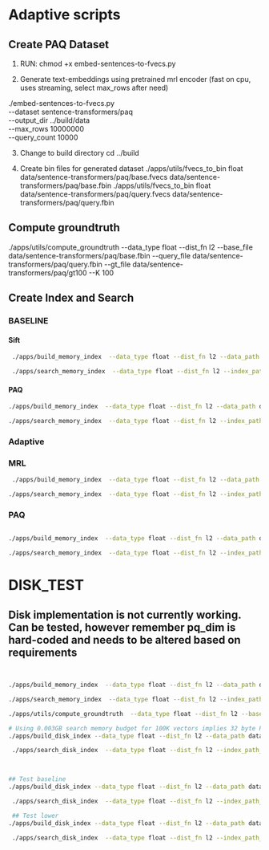 # Adaptive scripts

## Create PAQ Dataset
1. RUN:
chmod +x embed-sentences-to-fvecs.py

2. Generate text-embeddings using pretrained mrl encoder (fast on cpu, uses streaming, select max_rows after need)

./embed-sentences-to-fvecs.py \
  --dataset sentence-transformers/paq \
  --output_dir ../build/data \
  --max_rows 10000000 \
  --query_count 10000

3. Change to build directory
cd ../build

4. Create bin files for generated dataset
./apps/utils/fvecs_to_bin float data/sentence-transformers/paq/base.fvecs data/sentence-transformers/paq/base.fbin
./apps/utils/fvecs_to_bin float data/sentence-transformers/paq/query.fvecs data/sentence-transformers/paq/query.fbin

## Compute groundtruth

./apps/utils/compute_groundtruth  --data_type float --dist_fn l2 --base_file data/sentence-transformers/paq/base.fbin --query_file  data/sentence-transformers/paq/query.fbin --gt_file data/sentence-transformers/paq/gt100 --K 100

## Create Index and Search

### BASELINE

#### Sift
```bash
 ./apps/build_memory_index  --data_type float --dist_fn l2 --data_path data/sift/sift_mrl.fbin --index_path_prefix data/sift/index_128 -R 64 -L 100 --alpha 1.2 --partition_dims 128

 ./apps/search_memory_index  --data_type float --dist_fn l2 --index_path_prefix data/sift/index_128 --query_file data/sift/sift_query_mrl.fbin  --gt_file data/sift/gt100 -K 1 -L 10 20 30 40 50 100 --result_path data/sift/res --partition_dims 128
```

#### PAQ

```bash
./apps/build_memory_index  --data_type float --dist_fn l2 --data_path data/sentence-transformers/paq/base.fbin --index_path_prefix data/sentence-transformers/paq/index_1024 -R 64 -L 200 --alpha 1.2 --partition_dims 1024

./apps/search_memory_index  --data_type float --dist_fn l2 --index_path_prefix data/sentence-transformers/paq/index_1024 --query_file data/sentence-transformers/paq/query.fbin  --gt_file data/sentence-transformers/paq/gt100 -K 1 -L 10 20 30 40 50 100 200 --result_path data/sentence-transformers/paq/res --partition_dims 1024
```


### Adaptive
### MRL
```bash
 ./apps/build_memory_index  --data_type float --dist_fn l2 --data_path data/sift/sift_mrl.fbin --index_path_prefix data/sift/index_48_128 -R 64 -L 200 --alpha 1.2 --partition_dims 48 128

./apps/search_memory_index  --data_type float --dist_fn l2 --index_path_prefix data/sift/index_48_128 --query_file data/sift/sift_query_mrl.fbin  --gt_file data/sift/gt100 -K 1 -L 20 40 60 80 100 200 --result_path data/sift/res --partition_dims 48 128
```


### PAQ

```bash

./apps/build_memory_index  --data_type float --dist_fn l2 --data_path data/sentence-transformers/paq/base.fbin --index_path_prefix data/sentence-transformers/paq/index_256_1024 -R 64 -L 400 --alpha 1.2 --partition_dims 256 1024

./apps/search_memory_index  --data_type float --dist_fn l2 --index_path_prefix data/sentence-transformers/paq/index_256_1024 --query_file data/sentence-transformers/paq/query.fbin  --gt_file data/sentence-transformers/paq/gt100 -K 1 -L 20 40 60 80 100 200 400 --result_path data/sentence-transformers/paq/res --partition_dims 256 1024
```







# DISK_TEST

## Disk implementation is not currently working. Can be tested, however remember pq_dim is hard-coded and needs to be altered based on requirements

```bash


./apps/build_memory_index  --data_type float --dist_fn l2 --data_path data/sentence-transformers/paq/base.fbin --index_path_prefix data/sentence-transformers/paq/index_256_1024 -R 64 -L 400 --alpha 1.2 --partition_dims 256 1024

./apps/search_memory_index  --data_type float --dist_fn l2 --index_path_prefix data/sentence-transformers/paq/index_256_1024 --query_file data/sentence-transformers/paq/query.fbin  --gt_file data/sentence-transformers/paq/gt100 -K 1 -L 20 40 60 80 100 200 400 --result_path data/sentence-transformers/paq/res --partition_dims 256 1024

./apps/utils/compute_groundtruth  --data_type float --dist_fn l2 --base_file data/sift/sift_learn.fbin --query_file  data/sift/sift_query.fbin --gt_file data/sift/sift_query_learn_gt100 --K 100

# Using 0.003GB search memory budget for 100K vectors implies 32 byte PQ compression
./apps/build_disk_index --data_type float --dist_fn l2 --data_path data/sentence-transformers/paq/base.fbin --index_path_prefix data/sentence-transformers/paq/disk_index_256_1024 -R 64 -L 200 -B 1.0 -M 64 --build_PQ_bytes

 ./apps/search_disk_index  --data_type float --dist_fn l2 --index_path_prefix data/sift/disk_index_sift_learn_R32_L50_A1.2 --query_file data/sift/sift_query.fbin  --gt_file data/sift/sift_query_learn_gt100 -K 1 -L 20 40 60 80 100 200 400 --result_path data/sift/res --num_nodes_to_cache 10000

 

## Test baseline
./apps/build_disk_index --data_type float --dist_fn l2 --data_path data/sift/sift_mrl.fbin --index_path_prefix data/sift/disk_index_baseline -R 64 -L 200 -B 1.0 -M 64

 ./apps/search_disk_index  --data_type float --dist_fn l2 --index_path_prefix data/sift/disk_index_baseline --query_file data/sift/sift_query_mrl.fbin  --gt_file data/sift/gt100 -K 1 -L 10 20 30 40 80 100 --result_path data/sift/res --num_nodes_to_cache 10000

 ## Test lower
./apps/build_disk_index --data_type float --dist_fn l2 --data_path data/sift/sift_mrl.fbin --index_path_prefix data/sift/disk_index_lower -R 64 -L 200 -B 1.0 -M 64

 ./apps/search_disk_index  --data_type float --dist_fn l2 --index_path_prefix data/sift/disk_index_lower --query_file data/sift/sift_query_mrl.fbin  --gt_file data/sift/gt100 -K 1 -L 10 20 30 40 80 100 --result_path data/sift/res --num_nodes_to_cache 10000

```
